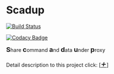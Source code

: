 # Scadup

[![Build Status](https://tsymiar.visualstudio.com/MyAutomatic/_apis/build/status/tsymiar.scadup?branchName=main)](https://tsymiar.visualstudio.com/MyAutomatic/_build/latest?definitionId=69&branchName=main)

[![Codacy Badge](https://app.codacy.com/project/badge/Grade/05be118779434845afd256688e79aa6a)](https://app.codacy.com/gh/tsymiar/scadup/dashboard?utm_source=gh&utm_medium=referral&utm_content=&utm_campaign=Badge_grade)

<font size=4>**S**</font>hare <font size=4>**c**</font>ommand <font size=4>**a**</font>nd <font size=4>**d**</font>ata <font size=4>**u**</font>nder <font size=4>**p**</font>roxy

Detail description to this project click: [[*<font size=5>+</font>*](https://www.github.com/tsymiar/scadup/tree/main/doc%2Freadme.md)]
